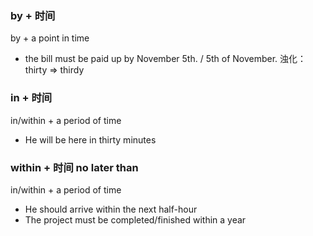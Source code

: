 ### by + 时间              
by + a point in time 
- the bill must be paid up by November 5th. / 5th of November. 浊化： thirty => thirdy
### in + 时间                   
in/within + a period of time
- He will be here in thirty minutes
### within + 时间    no later than   
in/within + a period of time
- He should arrive within the next half-hour
- The project must be completed/finished within a year